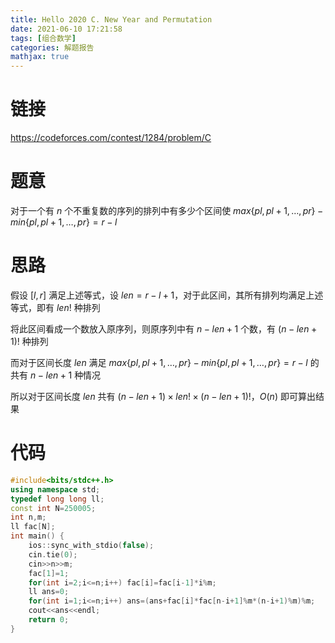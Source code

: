 ```yaml
---
title: Hello 2020 C. New Year and Permutation
date: 2021-06-10 17:21:58
tags: [组合数学]
categories: 解题报告
mathjax: true
---
```


# 链接

<https://codeforces.com/contest/1284/problem/C>

# 题意

对于一个有 $n$ 个不重复数的序列的排列中有多少个区间使 $max\{ pl,pl+1,…,pr\}−min\{ pl,pl+1,…,pr\}=r−l$

<!--more-->

# 思路

假设 $[l,r]$ 满足上述等式，设 $len=r-l+1$，对于此区间，其所有排列均满足上述等式，即有 $len!$ 种排列

将此区间看成一个数放入原序列，则原序列中有 $n-len+1$ 个数，有 $(n-len+1)!$ 种排列

而对于区间长度 $len$ 满足 $max\{ pl,pl+1,…,pr\}−min\{ pl,pl+1,…,pr\}=r−l$ 的共有 $n-len+1$ 种情况

所以对于区间长度 $len$ 共有 $(n-len+1)\times{len!}\times{(n-len+1)!}$，$O(n)$ 即可算出结果

# 代码

```cpp
#include<bits/stdc++.h>
using namespace std;
typedef long long ll;
const int N=250005;
int n,m;
ll fac[N];
int main() {
    ios::sync_with_stdio(false);
    cin.tie(0);
    cin>>n>>m;
    fac[1]=1;
    for(int i=2;i<=n;i++) fac[i]=fac[i-1]*i%m;
    ll ans=0;
    for(int i=1;i<=n;i++) ans=(ans+fac[i]*fac[n-i+1]%m*(n-i+1)%m)%m;
    cout<<ans<<endl;
    return 0;
}
```